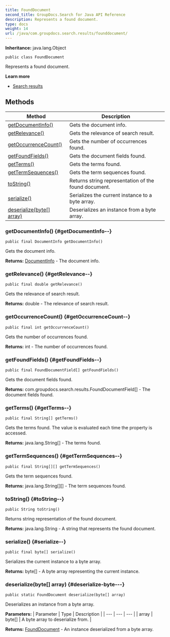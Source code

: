 ```yaml
---
title: FoundDocument
second_title: GroupDocs.Search for Java API Reference
description: Represents a found document.
type: docs
weight: 14
url: /java/com.groupdocs.search.results/founddocument/
---
```

**Inheritance:**
java.lang.Object
```
public class FoundDocument
```

Represents a found document.

**Learn more**

 *  [Search results][]


[Search results]: https://docs.groupdocs.com/display/searchjava/Search+results
## Methods

| Method | Description |
| --- | --- |
| [getDocumentInfo()](#getDocumentInfo--) | Gets the document info. |
| [getRelevance()](#getRelevance--) | Gets the relevance of search result. |
| [getOccurrenceCount()](#getOccurrenceCount--) | Gets the number of occurrences found. |
| [getFoundFields()](#getFoundFields--) | Gets the document fields found. |
| [getTerms()](#getTerms--) | Gets the terms found. |
| [getTermSequences()](#getTermSequences--) | Gets the term sequences found. |
| [toString()](#toString--) | Returns string representation of the found document. |
| [serialize()](#serialize--) | Serializes the current instance to a byte array. |
| [deserialize(byte[] array)](#deserialize-byte---) | Deserializes an instance from a byte array. |
### getDocumentInfo() {#getDocumentInfo--}
```
public final DocumentInfo getDocumentInfo()
```


Gets the document info.

**Returns:**
[DocumentInfo](../../com.groupdocs.search.results/documentinfo) - The document info.
### getRelevance() {#getRelevance--}
```
public final double getRelevance()
```


Gets the relevance of search result.

**Returns:**
double - The relevance of search result.
### getOccurrenceCount() {#getOccurrenceCount--}
```
public final int getOccurrenceCount()
```


Gets the number of occurrences found.

**Returns:**
int - The number of occurrences found.
### getFoundFields() {#getFoundFields--}
```
public final FoundDocumentField[] getFoundFields()
```


Gets the document fields found.

**Returns:**
com.groupdocs.search.results.FoundDocumentField[] - The document fields found.
### getTerms() {#getTerms--}
```
public final String[] getTerms()
```


Gets the terms found. The value is evaluated each time the property is accessed.

**Returns:**
java.lang.String[] - The terms found.
### getTermSequences() {#getTermSequences--}
```
public final String[][] getTermSequences()
```


Gets the term sequences found.

**Returns:**
java.lang.String[][] - The term sequences found.
### toString() {#toString--}
```
public String toString()
```


Returns string representation of the found document.

**Returns:**
java.lang.String - A string that represents the found document.
### serialize() {#serialize--}
```
public final byte[] serialize()
```


Serializes the current instance to a byte array.

**Returns:**
byte[] - A byte array representing the current instance.
### deserialize(byte[] array) {#deserialize-byte---}
```
public static FoundDocument deserialize(byte[] array)
```


Deserializes an instance from a byte array.

**Parameters:**
| Parameter | Type | Description |
| --- | --- | --- |
| array | byte[] | A byte array to deserialize from. |

**Returns:**
[FoundDocument](../../com.groupdocs.search.results/founddocument) - An instance deserialized from a byte array.

